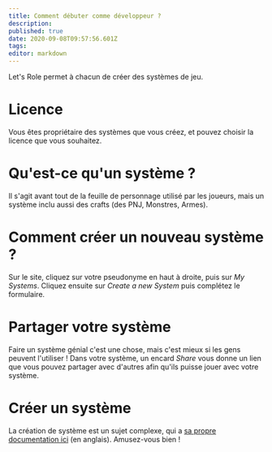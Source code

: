 ```yaml
---
title: Comment débuter comme développeur ?
description: 
published: true
date: 2020-09-08T09:57:56.601Z
tags: 
editor: markdown
---
```


Let's Role permet à chacun de créer des systèmes de jeu.

# Licence
Vous êtes propriétaire des systèmes que vous créez, et pouvez choisir la licence que vous souhaitez.

# Qu'est-ce qu'un système ?
Il s'agit avant tout de la feuille de personnage utilisé par les joueurs, mais un système inclu aussi des crafts (des PNJ, Monstres, Armes).

# Comment créer un nouveau système ?
Sur le site, cliquez sur votre pseudonyme en haut à droite, puis sur *My Systems*. Cliquez ensuite sur *Create a new System* puis complétez le formulaire.

# Partager votre système
Faire un système génial c'est une chose, mais c'est mieux si les gens peuvent l'utiliser ! Dans votre système, un encard *Share* vous donne un lien que vous pouvez partager avec d'autres afin qu'ils puisse jouer avec votre système.

# Créer un système
La création de système est un sujet complexe, qui a [sa propre documentation ici](/en/system-builder/developer) (en anglais). Amusez-vous bien !